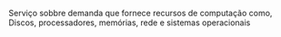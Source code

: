 Serviço sobbre demanda que fornece recursos de computação como, Discos, processadores, memórias, rede e sistemas operacionais 


